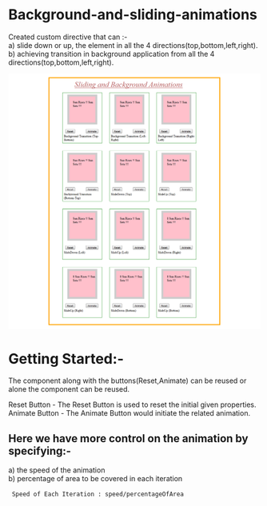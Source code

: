 # Background-and-sliding-animations

Created custom directive that can :-<br/>
a) slide down or up, the element in all the 4 directions(top,bottom,left,right).<br/>
b) achieving transition in background application from all the 4 directions(top,bottom,left,right).<br/>

<p align="center">
    <img  alt="component" src="img/img.png"/>
</p>

# Getting Started:-
The component along with the buttons(Reset,Animate) can be reused or alone the component can be reused.

Reset Button   - The Reset Button is used to reset the initial given properties.
Animate Button - The Animate Button would initiate the related animation.

 
## Here we have more control on the animation by specifying:-
a) the speed of the animation<br/>
b) percentage of area to be covered in each iteration<br/>


``````````````````````
 Speed of Each Iteration : speed/percentageOfArea
 
````````````````````````````````



 
 



